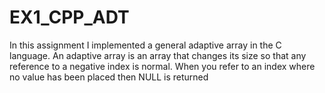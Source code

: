 # EX1_CPP_ADT
In this assignment I implemented a general adaptive array in the C language.
An adaptive array is an array that changes its size so that any reference to a negative index is normal. 
When you refer to an index where no value has been placed then NULL is returned
